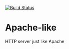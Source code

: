 [![Build Status](https://travis-ci.com/NicolasKeita/My_Apache.svg?branch=master)](https://travis-ci.com/NicolasKeita/My_Apache)

# Apache-like

HTTP server just like Apache
